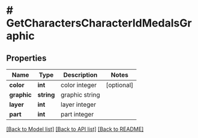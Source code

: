 # # GetCharactersCharacterIdMedalsGraphic

## Properties

Name | Type | Description | Notes
------------ | ------------- | ------------- | -------------
**color** | **int** | color integer | [optional]
**graphic** | **string** | graphic string |
**layer** | **int** | layer integer |
**part** | **int** | part integer |

[[Back to Model list]](../../README.md#models) [[Back to API list]](../../README.md#endpoints) [[Back to README]](../../README.md)
